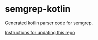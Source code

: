 # semgrep-kotlin

Generated kotlin parser code for semgrep.

[Instructions for updating this repo](https://github.com/returntocorp/ocaml-tree-sitter/blob/master/doc/release.md)

